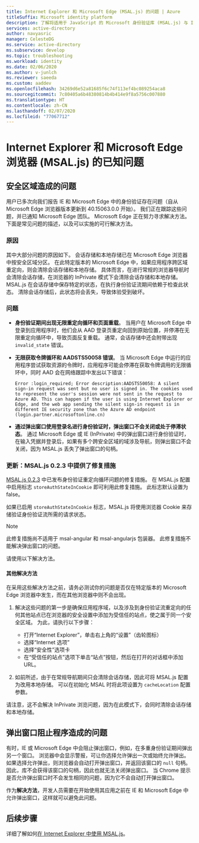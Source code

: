 ```yaml
---
title: Internet Explorer 和 Microsoft Edge (MSAL.js) 的问题 | Azure
titleSuffix: Microsoft identity platform
description: 了解将适用于 JavaScript 的 Microsoft 身份验证库 (MSAL.js) 与 Internet Explorer 和 Microsoft Edge 浏览器配合使用时的已知问题。
services: active-directory
author: navyasric
manager: CelesteDG
ms.service: active-directory
ms.subservice: develop
ms.topic: troubleshooting
ms.workload: identity
ms.date: 02/06/2020
ms.author: v-junlch
ms.reviewer: saeeda
ms.custom: aaddev
ms.openlocfilehash: 34269d6e52a81685f6c74f113ef4bc089254aca8
ms.sourcegitcommit: 7c80405a6b48380814b4b414e9f8a5756c007880
ms.translationtype: HT
ms.contentlocale: zh-CN
ms.lasthandoff: 02/07/2020
ms.locfileid: "77067712"
---
```

# <a name="known-issues-on-internet-explorer-and-microsoft-edge-browsers-msaljs"></a>Internet Explorer 和 Microsoft Edge 浏览器 (MSAL.js) 的已知问题

## <a name="issues-due-to-security-zones"></a>安全区域造成的问题
用户已多次向我们报告 IE 和 Microsoft Edge 中的身份验证存在问题（自从 Microsoft Edge 浏览器版本更新到 40.15063.0.0 开始）。  我们正在跟踪这些问题，并已通知 Microsoft Edge 团队。 Microsoft Edge 正在努力寻求解决方法。下面是常见问题的描述，以及可以实施的可行解决方法。

### <a name="cause"></a>原因
其中大部分问题的原因如下。 会话存储和本地存储已在 Microsoft Edge 浏览器中按安全区域分区。 在此特定版本的 Microsoft Edge 中，如果应用程序跨区域重定向，则会清除会话存储和本地存储。 具体而言，在进行常规的浏览器导航时会清除会话存储，在浏览器的 InPrivate 模式下会清除会话存储和本地存储。 MSAL.js 在会话存储中保存特定的状态，在执行身份验证流期间依赖于检查此状态。 清除会话存储后，此状态将会丢失，导致体验受到破坏。

### <a name="issues"></a>问题

- **身份验证期间出现无限重定向循环和页面重载**。 当用户在 Microsoft Edge 中登录到应用程序时，他们会从 AAD 登录页重定向回到原始位置，并停滞在无限重定向循环中，导致页面反复重载。 通常，会话存储中还会附带出现 `invalid_state` 错误。

- **无限获取令牌循环和 AADSTS50058 错误**。 当 Microsoft Edge 中运行的应用程序尝试获取资源的令牌时，应用程序可能会停滞在获取令牌调用的无限循环中，同时 AAD 会在网络跟踪中发出以下错误：

    `Error :login_required; Error description:AADSTS50058: A silent sign-in request was sent but no user is signed in. The cookies used to represent the user's session were not sent in the request to Azure AD. This can happen if the user is using Internet Explorer or Edge, and the web app sending the silent sign-in request is in different IE security zone than the Azure AD endpoint (login.partner.microsoftonline.cn)`

- **通过弹出窗口使用登录名进行身份验证时，弹出窗口不会关闭或处于停滞状态**。 通过 Microsoft Edge 或 IE (InPrivate) 中的弹出窗口进行身份验证时，在输入凭据并登录后，如果有多个跨安全区域的域涉及导航，则弹出窗口不会关闭，因为 MSAL.js 丢失了弹出窗口的句柄。  

### <a name="update-fix-available-in-msaljs-023"></a>更新：MSAL.js 0.2.3 中提供了修复措施
[MSAL.js 0.2.3](https://github.com/AzureAD/microsoft-authentication-library-for-js/releases) 中已发布身份验证重定向循环问题的修复措施。 在 MSAL.js 配置中启用标志 `storeAuthStateInCookie` 即可利用此修复措施。 此标志默认设置为 false。

如果已启用 `storeAuthStateInCookie` 标志，MSAL.js 将使用浏览器 Cookie 来存储验证身份验证流所需的请求状态。

> [!NOTE]
> 此修复措施尚不适用于 msal-angular 和 msal-angularjs 包装器。 此修复措施不能解决弹出窗口的问题。

请使用以下解决方法。

#### <a name="other-workarounds"></a>其他解决方法
在采用这些解决方法之前，请务必测试你的问题是否仅在特定版本的 Microsoft Edge 浏览器中发生，而在其他浏览器中则不会出现。  
1. 解决这些问题的第一步是确保应用程序域，以及涉及到身份验证流重定向的任何其他站点已在浏览器的安全设置中添加为受信任的站点，使之属于同一个安全区域。
为此，请执行以下步骤：
    - 打开“Internet Explorer”，单击右上角的“设置”（齿轮图标）  
    - 选择“Internet 选项” 
    - 选择“安全性”选项卡 
    - 在“受信任的站点”选项下单击“站点”按钮，然后在打开的对话框中添加 URL。  

2. 如前所述，由于在常规导航期间只会清除会话存储，因此可将 MSAL.js 配置为改用本地存储。 可以在初始化 MSAL 时将此项设置为 `cacheLocation` 配置参数。

请注意，这不会解决 InPrivate 浏览问题，因为在此模式下，会同时清除会话存储和本地存储。

## <a name="issues-due-to-popup-blockers"></a>弹出窗口阻止程序造成的问题

有时，IE 或 Microsoft Edge 中会阻止弹出窗口，例如，在多重身份验证期间弹出另一个窗口。 浏览器中会显示警报，可让你选择允许弹出一次或始终允许弹出。 如果选择允许弹出，则浏览器会自动打开弹出窗口，并返回该窗口的 `null` 句柄。 因此，库不会获得该窗口的句柄，因此也就无法关闭弹出窗口。 当 Chrome 提示是否允许弹出窗口时不会发生相同的问题，因为它不会自动打开弹出窗口。

作为**解决方法**，开发人员需要在开始使用其应用之前在 IE 和 Microsoft Edge 中允许弹出窗口，这样就可以避免此问题。

## <a name="next-steps"></a>后续步骤
详细了解如何[在 Internet Explorer 中使用 MSAL.js](msal-js-use-ie-browser.md)。

<!-- Update_Description: wording update -->
